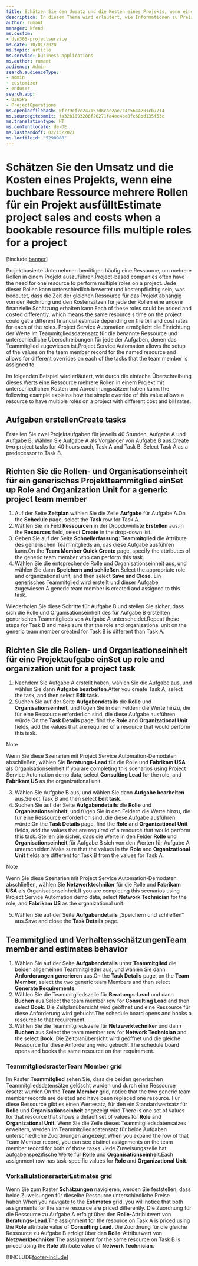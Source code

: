 ```yaml
---
title: Schätzen Sie den Umsatz und die Kosten eines Projekts, wenn eine buchbare Ressource mehrere Rollen für ein Projekt ausfüllt
description: In diesem Thema wird erläutert, wie Informationen zu Preisdimensionen verwendet werden können, um Preis- und Kostenschätzungen für eine Ressource zu unterstützen, die mehrere Rollen in einem Projekt ausfüllt.
author: rumant
manager: kfend
ms.custom:
- dyn365-projectservice
ms.date: 10/01/2020
ms.topic: article
ms.service: business-applications
ms.author: rumant
audience: Admin
search.audienceType:
- admin
- customizer
- enduser
search.app:
- D365PS
- ProjectOperations
ms.openlocfilehash: 0f779cf7e247157d6cae2ae7c4c5644201cb7714
ms.sourcegitcommit: fa32b1893286f20271fa4ec4be8fc68bd135f53c
ms.translationtype: HT
ms.contentlocale: de-DE
ms.lasthandoff: 02/15/2021
ms.locfileid: "5290988"
---
```

# <a name="estimate-project-sales-and-costs-when-a-bookable-resource-fills-multiple-roles-for-a-project"></a><span data-ttu-id="1656d-103">Schätzen Sie den Umsatz und die Kosten eines Projekts, wenn eine buchbare Ressource mehrere Rollen für ein Projekt ausfüllt</span><span class="sxs-lookup"><span data-stu-id="1656d-103">Estimate project sales and costs when a bookable resource fills multiple roles for a project</span></span> 

[!include [banner](../includes/psa-now-project-operations.md)]

<span data-ttu-id="1656d-104">Projektbasierte Unternehmen benötigen häufig eine Ressource, um mehrere Rollen in einem Projekt auszuführen.</span><span class="sxs-lookup"><span data-stu-id="1656d-104">Project-based companies often have the need for one resource to perform multiple roles on a project.</span></span> <span data-ttu-id="1656d-105">Jede dieser Rollen kann unterschiedlich bewertet und kostenpflichtig sein, was bedeutet, dass die Zeit der gleichen Ressource für das Projekt abhängig von der Rechnung und den Kostensätzen für jede der Rollen eine andere finanzielle Schätzung erhalten kann.</span><span class="sxs-lookup"><span data-stu-id="1656d-105">Each of these roles could be priced and costed differently, which means the same resource's time on the project could get a different financial estimate depending on the bill and cost rates for each of the roles.</span></span> <span data-ttu-id="1656d-106">Project Service Automation ermöglicht die Einrichtung der Werte im Teammitgliedsdatensatz für die benannte Ressource und unterschiedliche Überschreibungen für jede der Aufgaben, denen das Teammitglied zugewiesen ist.</span><span class="sxs-lookup"><span data-stu-id="1656d-106">Project Service Automation allows the setup of the values on the team member record for the named resource and allows for different overrides on each of the tasks that the team member is assigned to.</span></span>

<span data-ttu-id="1656d-107">Im folgenden Beispiel wird erläutert, wie durch die einfache Überschreibung dieses Werts eine Ressource mehrere Rollen in einem Projekt mit unterschiedlichen Kosten und Abrechnungssätzen haben kann.</span><span class="sxs-lookup"><span data-stu-id="1656d-107">The following example  explains how the simple override of this value allows a resource to have multiple roles on a project with different cost and bill rates.</span></span>

## <a name="create-tasks"></a><span data-ttu-id="1656d-108">Aufgaben erstellen</span><span class="sxs-lookup"><span data-stu-id="1656d-108">Create tasks</span></span>
<span data-ttu-id="1656d-109">Erstellen Sie zwei Projektaufgaben für jeweils 40 Stunden, Aufgabe A und Aufgabe B. Wählen Sie Aufgabe A als Vorgänger von Aufgabe B aus.</span><span class="sxs-lookup"><span data-stu-id="1656d-109">Create two project tasks for 40 hours each, Task A and Task B. Select Task A as a predecessor to Task B.</span></span>

## <a name="set-up-role-and-organization-unit-for-a-generic-project-team-member"></a><span data-ttu-id="1656d-110">Richten Sie die Rollen- und Organisationseinheit für ein generisches Projektteammitglied ein</span><span class="sxs-lookup"><span data-stu-id="1656d-110">Set up Role and Organization Unit for a generic project team member</span></span>

1. <span data-ttu-id="1656d-111">Auf der Seite **Zeitplan** wählen Sie die Zeile **Aufgabe** für Aufgabe A.</span><span class="sxs-lookup"><span data-stu-id="1656d-111">On the **Schedule** page, select the **Task** row for Task A.</span></span> 
2. <span data-ttu-id="1656d-112">Wählen Sie im Feld **Ressourcen** in der Dropdownliste **Erstellen** aus.</span><span class="sxs-lookup"><span data-stu-id="1656d-112">In the **Resources** field, select **Create** in the drop-down list.</span></span>
3. <span data-ttu-id="1656d-113">Geben Sie auf der Seite **Schnellerfassung: Teammitglied** die Attribute des generischen Teammitglieds an, das diese Aufgabe ausführen kann.</span><span class="sxs-lookup"><span data-stu-id="1656d-113">On the **Team Member Quick Create** page, specify the attributes of the generic team member who can perform this task.</span></span>
4. <span data-ttu-id="1656d-114">Wählen Sie die entsprechende Rolle und Organisationseinheit aus, und wählen Sie dann **Speichern und schließen**.</span><span class="sxs-lookup"><span data-stu-id="1656d-114">Select the appropriate role and organizational unit, and then select **Save and Close**.</span></span> <span data-ttu-id="1656d-115">Ein generisches Teammitglied wird erstellt und dieser Aufgabe zugewiesen.</span><span class="sxs-lookup"><span data-stu-id="1656d-115">A generic team member is created and assigned to this task.</span></span> 

<span data-ttu-id="1656d-116">Wiederholen Sie diese Schritte für Aufgabe B und stellen Sie sicher, dass sich die Rolle und Organisationseinheit des für Aufgabe B erstellten generischen Teammitglieds von Aufgabe A unterscheidet.</span><span class="sxs-lookup"><span data-stu-id="1656d-116">Repeat these steps for Task B and make sure that the role and organizational unit on the generic team member created for Task B is different than Task A.</span></span> 

## <a name="set-up-role-and-organization-unit-for-a-project-task"></a><span data-ttu-id="1656d-117">Richten Sie die Rollen- und Organisationseinheit für eine Projektaufgabe ein</span><span class="sxs-lookup"><span data-stu-id="1656d-117">Set up role and organization unit for a project task</span></span>

1. <span data-ttu-id="1656d-118">Nachdem Sie Aufgabe A erstellt haben, wählen Sie die Aufgabe aus, und wählen Sie dann **Aufgabe bearbeiten**.</span><span class="sxs-lookup"><span data-stu-id="1656d-118">After you create Task A, select the task, and then select **Edit task**.</span></span>
2. <span data-ttu-id="1656d-119">Suchen Sie auf der Seite **Aufgabendetails** die **Rolle** und **Organisationseinheit**, und fügen Sie in den Feldern die Werte hinzu, die für eine Ressource erforderlich sind, die diese Aufgabe ausführen würde.</span><span class="sxs-lookup"><span data-stu-id="1656d-119">On the **Task Details** page, find the **Role** and **Organizational Unit** fields, add the values that are required of a resource that would perform this task.</span></span> 

  > [!NOTE]
  > <span data-ttu-id="1656d-120">Wenn Sie diese Szenarien mit Project Service Automation-Demodaten abschließen, wählen Sie **Beratungs-Lead** für die Rolle und **Fabrikam USA** als Organisationseinheit.</span><span class="sxs-lookup"><span data-stu-id="1656d-120">If you are completing this scenarios using Project Service Automation demo data, select **Consulting Lead** for the role, and **Fabrikam US** as the organizational unit.</span></span>

3. <span data-ttu-id="1656d-121">Wählen Sie Aufgabe B aus, und wählen Sie dann **Aufgabe bearbeiten** aus.</span><span class="sxs-lookup"><span data-stu-id="1656d-121">Select Task B and then select **Edit task**.</span></span>
4. <span data-ttu-id="1656d-122">Suchen Sie auf der Seite **Aufgabendetails** die **Rolle** und **Organisationseinheit**, und fügen Sie in den Feldern die Werte hinzu, die für eine Ressource erforderlich sind, die diese Aufgabe ausführen würde.</span><span class="sxs-lookup"><span data-stu-id="1656d-122">On the **Task Details** page, find the **Role** and **Organizational Unit** fields, add the values that are required of a resource that would perform this task.</span></span> <span data-ttu-id="1656d-123">Stellen Sie sicher, dass die Werte in den Felder **Rolle** und **Organisationseinheit** für Aufgabe B sich von den Werten für Aufgabe A unterscheiden.</span><span class="sxs-lookup"><span data-stu-id="1656d-123">Make sure that the values in the **Role** and **Organizational Unit** fields are different for Task B from the values for Task A.</span></span> 

  > [!NOTE]
  > <span data-ttu-id="1656d-124">Wenn Sie diese Szenarien mit Project Service Automation-Demodaten abschließen, wählen Sie **Netzwerktechniker** für die Rolle und **Fabrikam USA** als Organisationseinheit.</span><span class="sxs-lookup"><span data-stu-id="1656d-124">If you are completing this scenarios using Project Service Automation demo data, select **Network Technician** for the role, and **Fabrikam US** as the organizational unit.</span></span>

5. <span data-ttu-id="1656d-125">Wählen Sie auf der Seite **Aufgabendetails** „Speichern und schließen“ aus.</span><span class="sxs-lookup"><span data-stu-id="1656d-125">Save and close the **Task Details** page.</span></span> 

## <a name="team-member-and-estimates-behavior"></a><span data-ttu-id="1656d-126">Teammitglied und Verhaltensschätzungen</span><span class="sxs-lookup"><span data-stu-id="1656d-126">Team member and estimates behavior</span></span> 

1. <span data-ttu-id="1656d-127">Wählen Sie auf der Seite **Aufgabendetails** unter **Teammitglied** die beiden allgemeinen Teammitglieder aus, und wählen Sie dann **Anforderungen generieren** aus.</span><span class="sxs-lookup"><span data-stu-id="1656d-127">On the **Task Details** page, on the **Team Member**, select the two generic team Members and then select **Generate Requirements**.</span></span> 
2. <span data-ttu-id="1656d-128">Wählen Sie die Teammitgliedszeile für **Beratungs-Lead** und dann **Buchen** aus.</span><span class="sxs-lookup"><span data-stu-id="1656d-128">Select the team member row for **Consulting Lead** and then select **Book**.</span></span> <span data-ttu-id="1656d-129">Die Zeitplanübersicht wird geöffnet und eine Ressource für diese Anforderung wird gebucht.</span><span class="sxs-lookup"><span data-stu-id="1656d-129">The schedule board opens and books a resource to that requirement.</span></span>
3. <span data-ttu-id="1656d-130">Wählen Sie die Teammitgliedszeile für **Netzwerktechniker** und dann **Buchen** aus.</span><span class="sxs-lookup"><span data-stu-id="1656d-130">Select the team member row for **Network Technician** and the select **Book**.</span></span> <span data-ttu-id="1656d-131">Die Zeitplanübersicht wird geöffnet und die gleiche Ressource für diese Anforderung wird gebucht.</span><span class="sxs-lookup"><span data-stu-id="1656d-131">The schedule board opens and books the same resource on that requirement.</span></span>

### <a name="team-member-grid"></a><span data-ttu-id="1656d-132">Teammitgliedsraster</span><span class="sxs-lookup"><span data-stu-id="1656d-132">Team Member grid</span></span> 
<span data-ttu-id="1656d-133">Im Raster **Teammitglied** sehen Sie, dass die beiden generischen Teammitgliedsdatensätze gelöscht wurden und durch eine Ressource ersetzt wurden.</span><span class="sxs-lookup"><span data-stu-id="1656d-133">On the **Team Member** grid, notice that the two generic team member records are deleted and have been replaced one resource.</span></span> <span data-ttu-id="1656d-134">Für diese Ressource gibt es einen Wertesatz, für den ein Standardwertsatz für **Rolle** und **Organisationseinheit** angezeigt wird.</span><span class="sxs-lookup"><span data-stu-id="1656d-134">There is one set of values for that resource that shows a default set of values for **Role** and **Organizational Unit**.</span></span>
<span data-ttu-id="1656d-135">Wenn Sie die Zeile dieses Teammitgliedsdatensatzes erweitern, werden im Teammitgliedsdatensatz für beide Aufgaben unterschiedliche Zuordnungen angezeigt.</span><span class="sxs-lookup"><span data-stu-id="1656d-135">When you expand the row of that Team Member record, you can see distinct assignments on the team member record for both of those tasks.</span></span> <span data-ttu-id="1656d-136">Jede Zuweisungszeile hat aufgabenspezifische Werte für **Rolle** und **Organisationseinheit**.</span><span class="sxs-lookup"><span data-stu-id="1656d-136">Each assignment row has task-specific values for **Role** and **Organizational Unit**.</span></span> 

### <a name="estimates-grid"></a><span data-ttu-id="1656d-137">Vorkalkulationsraster</span><span class="sxs-lookup"><span data-stu-id="1656d-137">Estimates grid</span></span> 
<span data-ttu-id="1656d-138">Wenn Sie zum Raster **Schätzungen** navigieren, werden Sie feststellen, dass beide Zuweisungen für dieselbe Ressource unterschiedliche Preise haben.</span><span class="sxs-lookup"><span data-stu-id="1656d-138">When you navigate to the **Estimates** grid, you will notice that both assignments for the same resource are priced differently.</span></span>
<span data-ttu-id="1656d-139">Die Zuordnung für die Ressource zu Aufgabe A erfolgt über den **Rolle**-Attributwert von **Beratungs-Lead**.</span><span class="sxs-lookup"><span data-stu-id="1656d-139">The assignment for the resource on Task A is priced using the **Role** attribute value of **Consulting Lead**.</span></span> <span data-ttu-id="1656d-140">Die Zuordnung für die gleiche Ressource zu Aufgabe B erfolgt über den **Rolle**-Attributwert von **Netzwerktechniker**.</span><span class="sxs-lookup"><span data-stu-id="1656d-140">The assignment for the same resource on Task B is priced using the **Role** attribute value of **Network Technician**.</span></span>



[!INCLUDE[footer-include](../includes/footer-banner.md)]